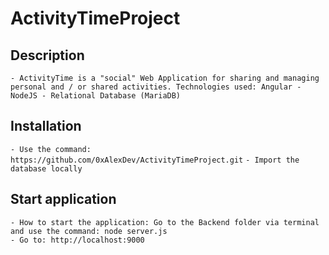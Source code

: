 # ActivityTimeProject
## Description
```- ActivityTime is a "social" Web Application for sharing and managing personal and / or shared activities. Technologies used: Angular - NodeJS - Relational Database (MariaDB)```
## Installation
```- Use the command: https://github.com/0xAlexDev/ActivityTimeProject.git```
```- Import the database locally```
## Start application
```- How to start the application: Go to the Backend folder via terminal and use the command: node server.js``` <br>
```- Go to: http://localhost:9000```
